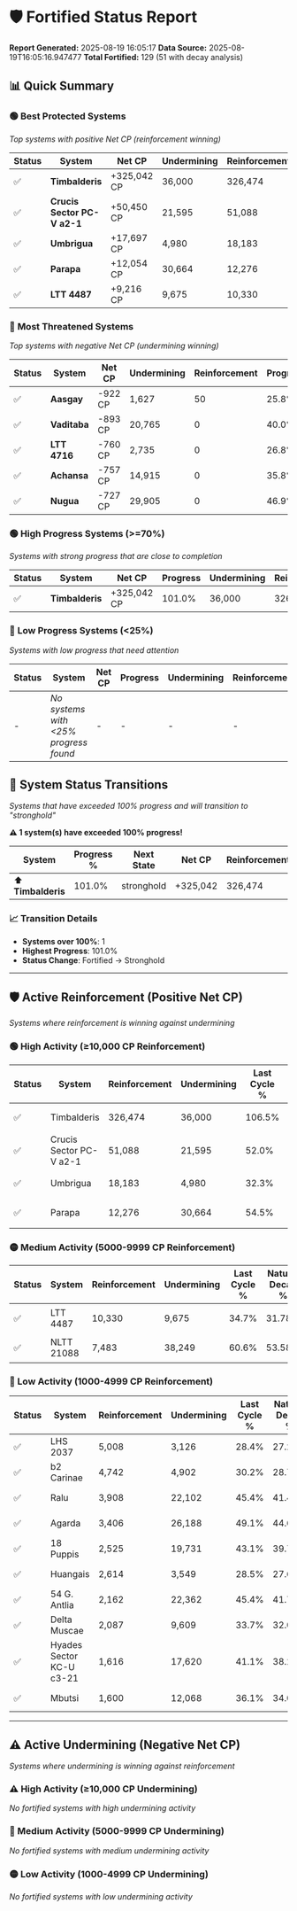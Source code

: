 # 🛡️ Fortified Status Report

**Report Generated:** 2025-08-19 16:05:17
**Data Source:** 2025-08-19T16:05:16.947477
**Total Fortified:** 129 (51 with decay analysis)

## 📊 Quick Summary

### 🟢 **Best Protected Systems**
*Top systems with positive Net CP (reinforcement winning)*

| Status | System | Net CP | Undermining | Reinforcement | Progress |
|--------|--------|--------|-------------|---------------|----------|
| ✅ | **Timbalderis** | +325,042 CP | 36,000 | 326,474 | 101.0% |
| ✅ | **Crucis Sector PC-V a2-1** | +50,450 CP | 21,595 | 51,088 | 48.7% |
| ✅ | **Umbrigua** | +17,697 CP | 4,980 | 18,183 | 31.5% |
| ✅ | **Parapa** | +12,054 CP | 30,664 | 12,276 | 49.8% |
| ✅ | **LTT 4487** | +9,216 CP | 9,675 | 10,330 | 33.2% |

### 🔴 **Most Threatened Systems**
*Top systems with negative Net CP (undermining winning)*

| Status | System | Net CP | Undermining | Reinforcement | Progress |
|--------|--------|--------|-------------|---------------|----------|
| ✅ | **Aasgay** | -922 CP | 1,627 | 50 | 25.8% |
| ✅ | **Vaditaba** | -893 CP | 20,765 | 0 | 40.0% |
| ✅ | **LTT 4716** | -760 CP | 2,735 | 0 | 26.8% |
| ✅ | **Achansa** | -757 CP | 14,915 | 0 | 35.8% |
| ✅ | **Nugua** | -727 CP | 29,905 | 0 | 46.9% |

### 🟢 **High Progress Systems (>=70%)**
*Systems with strong progress that are close to completion*

| Status | System | Net CP | Progress | Undermining | Reinforcement |
|--------|--------|--------|----------|-------------|---------------|
| ✅ | **Timbalderis** | +325,042 CP | 101.0% | 36,000 | 326,474 |

### 🔴 **Low Progress Systems (<25%)**
*Systems with low progress that need attention*

| Status | System | Net CP | Progress | Undermining | Reinforcement |
|--------|--------|--------|----------|-------------|---------------|
| - | *No systems with <25% progress found* | - | - | - | - |
## 🔄 System Status Transitions  
*Systems that have exceeded 100% progress and will transition to "stronghold"*

**⚠️ 1 system(s) have exceeded 100% progress!**

| System | Progress % | Next State | Net CP | Reinforcement | Undermining | 
|--------|------------|-------------|--------|---------------|-------------|
| ⬆️ **Timbalderis** | 101.0% | stronghold | +325,042 | 326,474 | 36,000 |

### 📈 Transition Details
- **Systems over 100%**: 1
- **Highest Progress**: 101.0%
- **Status Change**: Fortified → Stronghold

---

## 🛡️ Active Reinforcement (Positive Net CP)
*Systems where reinforcement is winning against undermining*

### 🟢 High Activity (≥10,000 CP Reinforcement)

| Status | System | Reinforcement | Undermining | Last Cycle % | Natural Decay % | Current Progress % | Current CP | Net CP | Activity |
|--------|--------|---------------|-------------|--------------|-----------------|-------------------|------------|--------|----------|
| ✅ | Timbalderis | 326,474 | 36,000 | 106.5% | 50.99% | 101.0% | 656,500 | +325,042 | 🟢 High Reinforcement |
| ✅ | Crucis Sector PC-V a2-1 | 51,088 | 21,595 | 52.0% | 40.94% | 48.7% | 316,550 | +50,450 | 🟢 High Reinforcement |
| ✅ | Umbrigua | 18,183 | 4,980 | 32.3% | 28.78% | 31.5% | 204,750 | +17,697 | 🟢 High Reinforcement |
| ✅ | Parapa | 12,276 | 30,664 | 54.5% | 47.95% | 49.8% | 323,700 | +12,054 | 🟢 High Reinforcement |

### 🟡 Medium Activity (5000-9999 CP Reinforcement)

| Status | System | Reinforcement | Undermining | Last Cycle % | Natural Decay % | Current Progress % | Current CP | Net CP | Activity |
|--------|--------|---------------|-------------|--------------|-----------------|-------------------|------------|--------|----------|
| ✅ | LTT 4487 | 10,330 | 9,675 | 34.7% | 31.78% | 33.2% | 215,800 | +9,216 | 🟡 Medium Reinforcement |
| ✅ | NLTT 21088 | 7,483 | 38,249 | 60.6% | 53.58% | 54.7% | 355,550 | +7,299 | 🟡 Medium Reinforcement |

### 🔴 Low Activity (1000-4999 CP Reinforcement)

| Status | System | Reinforcement | Undermining | Last Cycle % | Natural Decay % | Current Progress % | Current CP | Net CP | Activity |
|--------|--------|---------------|-------------|--------------|-----------------|-------------------|------------|--------|----------|
| ✅ | LHS 2037 | 5,008 | 3,126 | 28.4% | 27.24% | 27.9% | 181,349 | +4,294 | 🔵 Low Reinforcement |
| ✅ | b2 Carinae | 4,742 | 4,902 | 30.2% | 28.74% | 29.4% | 191,100 | +4,285 | 🔵 Low Reinforcement |
| ✅ | Ralu | 3,908 | 22,102 | 45.4% | 41.47% | 42.0% | 273,000 | +3,476 | 🔵 Low Reinforcement |
| ✅ | Agarda | 3,406 | 26,188 | 49.1% | 44.62% | 45.1% | 293,150 | +3,152 | 🔵 Low Reinforcement |
| ✅ | 18 Puppis | 2,525 | 19,731 | 43.1% | 39.77% | 40.1% | 260,650 | +2,165 | 🔵 Low Reinforcement |
| ✅ | Huangais | 2,614 | 3,549 | 28.5% | 27.68% | 28.0% | 182,000 | +2,075 | 🔵 Low Reinforcement |
| ✅ | 54 G. Antlia | 2,162 | 22,362 | 45.4% | 41.72% | 42.0% | 273,000 | +1,815 | 🔵 Low Reinforcement |
| ✅ | Delta Muscae | 2,087 | 9,609 | 33.7% | 32.00% | 32.2% | 209,300 | +1,329 | 🔵 Low Reinforcement |
| ✅ | Hyades Sector KC-U c3-21 | 1,616 | 17,620 | 41.1% | 38.21% | 38.4% | 249,600 | +1,255 | 🔵 Low Reinforcement |
| ✅ | Mbutsi | 1,600 | 12,068 | 36.1% | 34.03% | 34.2% | 222,300 | +1,131 | 🔵 Low Reinforcement |


---

## ⚠️ Active Undermining (Negative Net CP)
*Systems where undermining is winning against reinforcement*

### ⚠️ High Activity (≥10,000 CP Undermining)

*No fortified systems with high undermining activity*

### 🔶 Medium Activity (5000-9999 CP Undermining)

*No fortified systems with medium undermining activity*

### 🟡 Low Activity (1000-4999 CP Undermining)

*No fortified systems with low undermining activity*
